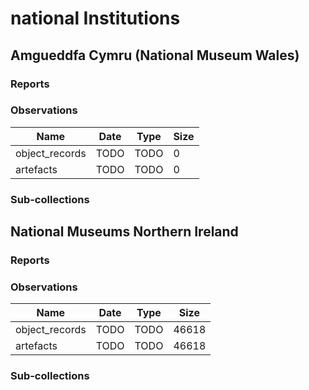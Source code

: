 # national Institutions

## Amgueddfa Cymru (National Museum Wales)

### Reports

### Observations

| Name | Date | Type | Size |
| --- | --- | --- | --- |
| object_records | TODO | TODO | 0 |
| artefacts | TODO | TODO | 0 |
### Sub-collections

## National Museums Northern Ireland

### Reports

### Observations

| Name | Date | Type | Size |
| --- | --- | --- | --- |
| object_records | TODO | TODO | 46618 |
| artefacts | TODO | TODO | 46618 |
### Sub-collections

